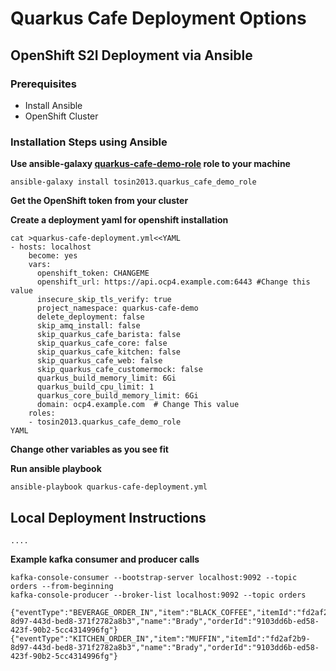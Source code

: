 # Quarkus Cafe Deployment Options 

## OpenShift S2I Deployment via Ansible 

### Prerequisites
* Install Ansible 
* OpenShift Cluster

### Installation Steps using Ansible 
**Use ansible-galaxy [quarkus-cafe-demo-role](https://github.com/tosin2013/quarkus-cafe-demo-role)  role to your machine**  
```
ansible-galaxy install tosin2013.quarkus_cafe_demo_role
```

**Get the OpenShift token from your cluster**  

**Create a deployment yaml for openshift installation**  
```
cat >quarkus-cafe-deployment.yml<<YAML
- hosts: localhost
    become: yes
    vars:
      openshift_token: CHANGEME
      openshift_url: https://api.ocp4.example.com:6443 #Change this value
      insecure_skip_tls_verify: true
      project_namespace: quarkus-cafe-demo
      delete_deployment: false  
      skip_amq_install: false
      skip_quarkus_cafe_barista: false
      skip_quarkus_cafe_core: false
      skip_quarkus_cafe_kitchen: false
      skip_quarkus_cafe_web: false
      skip_quarkus_cafe_customermock: false
      quarkus_build_memory_limit: 6Gi
      quarkus_build_cpu_limit: 1
      quarkus_core_build_memory_limit: 6Gi
      domain: ocp4.example.com  # Change This value
    roles:
    - tosin2013.quarkus_cafe_demo_role
YAML

```


**Change other variables as you see fit**  

**Run ansible playbook**  
```
ansible-playbook quarkus-cafe-deployment.yml
```

## Local Deployment Instructions
```
....
```

**Example kafka consumer and producer calls**

```
kafka-console-consumer --bootstrap-server localhost:9092 --topic orders --from-beginning
kafka-console-producer --broker-list localhost:9092 --topic orders
```

```
{"eventType":"BEVERAGE_ORDER_IN","item":"BLACK_COFFEE","itemId":"fd2af2b9-8d97-443d-bed8-371f2782a8b3","name":"Brady","orderId":"9103dd6b-ed58-423f-90b2-5cc4314996fg"}
{"eventType":"KITCHEN_ORDER_IN","item":"MUFFIN","itemId":"fd2af2b9-8d97-443d-bed8-371f2782a8b3","name":"Brady","orderId":"9103dd6b-ed58-423f-90b2-5cc4314996fg"}
```

